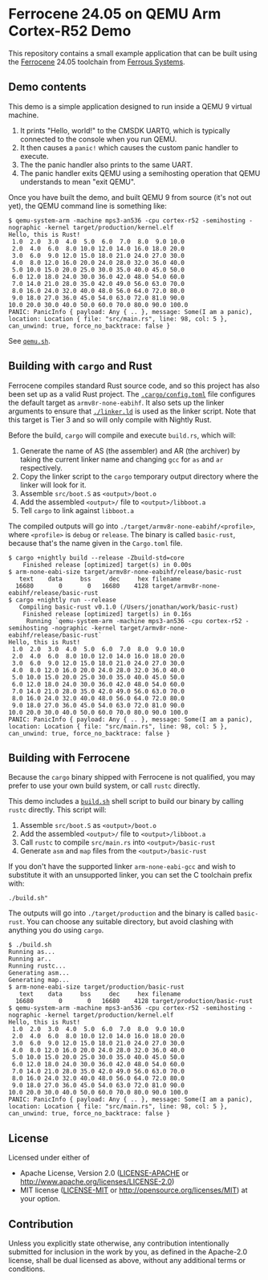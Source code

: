 # Ferrocene 24.05 on QEMU Arm Cortex-R52 Demo

This repository contains a small example application that can be built using the
[Ferrocene] 24.05 toolchain from [Ferrous Systems].

[Ferrocene]: https://ferrocene.dev
[Ferrous Systems]: https://ferrous-systems.com

## Demo contents

This demo is a simple application designed to run inside a QEMU 9 virtual machine.

1. It prints "Hello, world!" to the CMSDK UART0, which is typically
   connected to the console when you run QEMU.
2. It then causes a `panic!` which causes the custom panic handler to execute.
3. The the panic handler also prints to the same UART.
4. The panic handler exits QEMU using a semihosting operation that QEMU
   understands to mean "exit QEMU".

Once you have built the demo, and built QEMU 9 from source (it's not out yet), the QEMU command line is something like:

```console
$ qemu-system-arm -machine mps3-an536 -cpu cortex-r52 -semihosting -nographic -kernel target/production/kernel.elf
Hello, this is Rust!
 1.0  2.0  3.0  4.0  5.0  6.0  7.0  8.0  9.0 10.0
 2.0  4.0  6.0  8.0 10.0 12.0 14.0 16.0 18.0 20.0
 3.0  6.0  9.0 12.0 15.0 18.0 21.0 24.0 27.0 30.0
 4.0  8.0 12.0 16.0 20.0 24.0 28.0 32.0 36.0 40.0
 5.0 10.0 15.0 20.0 25.0 30.0 35.0 40.0 45.0 50.0
 6.0 12.0 18.0 24.0 30.0 36.0 42.0 48.0 54.0 60.0
 7.0 14.0 21.0 28.0 35.0 42.0 49.0 56.0 63.0 70.0
 8.0 16.0 24.0 32.0 40.0 48.0 56.0 64.0 72.0 80.0
 9.0 18.0 27.0 36.0 45.0 54.0 63.0 72.0 81.0 90.0
10.0 20.0 30.0 40.0 50.0 60.0 70.0 80.0 90.0 100.0
PANIC: PanicInfo { payload: Any { .. }, message: Some(I am a panic), location: Location { file: "src/main.rs", line: 98, col: 5 }, can_unwind: true, force_no_backtrace: false }
```

See [`qemu.sh`](./qemu.sh).

## Building with `cargo` and Rust

Ferrocene compiles standard Rust source code, and so this project has also been
set up as a valid Rust project. The [`.cargo/config.toml`](./.cargo/config.toml)
file configures the default target as `armv8r-none-eabihf`. It also sets up the
linker arguments to ensure that [`./linker.ld`](./linker.ld) is used as the
linker script. Note that this target is Tier 3 and so will only compile with
Nightly Rust.

Before the build, `cargo` will compile and execute `build.rs`, which will:

1. Generate the name of AS (the assembler) and AR (the archiver) by taking the
   current linker name and changing `gcc` for `as` and `ar` respectively.
2. Copy the linker script to the `cargo` temporary output directory where the
   linker will look for it.
3. Assemble `src/boot.S` as `<output>/boot.o`
4. Add the assembled `<output>/` file to `<output>/libboot.a`
5. Tell `cargo` to link against `libboot.a`

The compiled outputs will go into `./target/armv8r-none-eabihf/<profile>`, where
`<profile>` is `debug` or `release`. The binary is called `basic-rust`, because
that's the name given in the `Cargo.toml` file.

```console
$ cargo +nightly build --release -Zbuild-std=core
    Finished release [optimized] target(s) in 0.00s
$ arm-none-eabi-size target/armv8r-none-eabihf/release/basic-rust
   text    data     bss     dec     hex filename
  16680       0       0   16680    4128 target/armv8r-none-eabihf/release/basic-rust
$ cargo +nightly run --release
   Compiling basic-rust v0.1.0 (/Users/jonathan/work/basic-rust)
    Finished release [optimized] target(s) in 0.16s
     Running `qemu-system-arm -machine mps3-an536 -cpu cortex-r52 -semihosting -nographic -kernel target/armv8r-none-eabihf/release/basic-rust`
Hello, this is Rust!
 1.0  2.0  3.0  4.0  5.0  6.0  7.0  8.0  9.0 10.0
 2.0  4.0  6.0  8.0 10.0 12.0 14.0 16.0 18.0 20.0
 3.0  6.0  9.0 12.0 15.0 18.0 21.0 24.0 27.0 30.0
 4.0  8.0 12.0 16.0 20.0 24.0 28.0 32.0 36.0 40.0
 5.0 10.0 15.0 20.0 25.0 30.0 35.0 40.0 45.0 50.0
 6.0 12.0 18.0 24.0 30.0 36.0 42.0 48.0 54.0 60.0
 7.0 14.0 21.0 28.0 35.0 42.0 49.0 56.0 63.0 70.0
 8.0 16.0 24.0 32.0 40.0 48.0 56.0 64.0 72.0 80.0
 9.0 18.0 27.0 36.0 45.0 54.0 63.0 72.0 81.0 90.0
10.0 20.0 30.0 40.0 50.0 60.0 70.0 80.0 90.0 100.0
PANIC: PanicInfo { payload: Any { .. }, message: Some(I am a panic), location: Location { file: "src/main.rs", line: 98, col: 5 }, can_unwind: true, force_no_backtrace: false }
```

## Building with Ferrocene

Because the `cargo` binary shipped with Ferrocene is not qualified, you may
prefer to use your own build system, or call `rustc` directly.

This demo includes a [`build.sh`](./build.sh) shell script to build our binary
by calling `rustc` directly. This script will:

1. Assemble `src/boot.S` as `<output>/boot.o`
2. Add the assembled `<output>/` file to `<output>/libboot.a`
3. Call `rustc` to compile `src/main.rs` into `<output>/basic-rust`
4. Generate `asm` and `map` files from the `<output>/basic-rust`

If you don't have the supported linker `arm-none-eabi-gcc` and wish to
substitute it with an unsupported linker, you can set the C toolchain prefix
with:

```console
./build.sh"
```

The outputs will go into `./target/production` and the binary is called
`basic-rust`. You can choose any suitable directory, but avoid clashing with
anything you do using `cargo`.

```console
$ ./build.sh
Running as...
Running ar..
Running rustc...
Generating asm...
Generating map...
$ arm-none-eabi-size target/production/basic-rust
   text    data     bss     dec     hex filename
  16680       0       0   16680    4128 target/production/basic-rust
$ qemu-system-arm -machine mps3-an536 -cpu cortex-r52 -semihosting -nographic -kernel target/production/kernel.elf
Hello, this is Rust!
 1.0  2.0  3.0  4.0  5.0  6.0  7.0  8.0  9.0 10.0
 2.0  4.0  6.0  8.0 10.0 12.0 14.0 16.0 18.0 20.0
 3.0  6.0  9.0 12.0 15.0 18.0 21.0 24.0 27.0 30.0
 4.0  8.0 12.0 16.0 20.0 24.0 28.0 32.0 36.0 40.0
 5.0 10.0 15.0 20.0 25.0 30.0 35.0 40.0 45.0 50.0
 6.0 12.0 18.0 24.0 30.0 36.0 42.0 48.0 54.0 60.0
 7.0 14.0 21.0 28.0 35.0 42.0 49.0 56.0 63.0 70.0
 8.0 16.0 24.0 32.0 40.0 48.0 56.0 64.0 72.0 80.0
 9.0 18.0 27.0 36.0 45.0 54.0 63.0 72.0 81.0 90.0
10.0 20.0 30.0 40.0 50.0 60.0 70.0 80.0 90.0 100.0
PANIC: PanicInfo { payload: Any { .. }, message: Some(I am a panic), location: Location { file: "src/main.rs", line: 98, col: 5 }, can_unwind: true, force_no_backtrace: false }
```

## License

Licensed under either of

* Apache License, Version 2.0 ([LICENSE-APACHE](../LICENSE-APACHE) or
  <http://www.apache.org/licenses/LICENSE-2.0>)
* MIT license ([LICENSE-MIT](../LICENSE-MIT) or
<http://opensource.org/licenses/MIT>) at your option.

## Contribution

Unless you explicitly state otherwise, any contribution intentionally submitted
for inclusion in the work by you, as defined in the Apache-2.0 license, shall be
dual licensed as above, without any additional terms or conditions.
